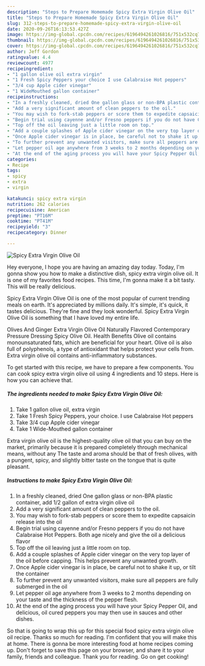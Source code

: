 ```yaml
---
description: "Steps to Prepare Homemade Spicy Extra Virgin Olive Oil"
title: "Steps to Prepare Homemade Spicy Extra Virgin Olive Oil"
slug: 312-steps-to-prepare-homemade-spicy-extra-virgin-olive-oil
date: 2020-09-26T16:13:53.427Z
image: https://img-global.cpcdn.com/recipes/6196494261026816/751x532cq70/spicy-extra-virgin-olive-oil-recipe-main-photo.jpg
thumbnail: https://img-global.cpcdn.com/recipes/6196494261026816/751x532cq70/spicy-extra-virgin-olive-oil-recipe-main-photo.jpg
cover: https://img-global.cpcdn.com/recipes/6196494261026816/751x532cq70/spicy-extra-virgin-olive-oil-recipe-main-photo.jpg
author: Jeff Gordon
ratingvalue: 4.4
reviewcount: 4977
recipeingredient:
- "1 gallon olive oil extra virgin"
- "1 Fresh Spicy Peppers your choice I use Calabraise Hot peppers"
- "3/4 cup Apple cider vinegar"
- "1 WideMouthed gallon container"
recipeinstructions:
- "In a freshly cleaned, dried One gallon glass or non-BPA plastic container, add 1/2 gallon of extra virgin olive oil"
- "Add a very significant amount of clean peppers to the oil."
- "You may wish to fork-stab peppers or score them to expedite capsaicin release into the oil"
- "Begin trial using cayenne and/or Fresno peppers if you do not have Calabraise Hot Peppers. Both age nicely and give the oil  a delicious flavor"
- "Top off the oil leaving just a little room on top."
- "Add a couple splashes of Apple cider vinegar on the very top layer of the oil before capping.  This helps prevent any unwanted growth."
- "Once Apple cider vinegar is in place, be careful not to shake it up, or tilt the container"
- "To further prevent any unwanted visitors, make sure all peppers are fully submerged in the oil"
- "Let pepper oil age anywhere from 3 weeks to 2 months depending on your taste and the thickness of the pepper flesh."
- "At the end of the aging process you will have your Spicy Pepper Oil, and delicious, oil cured peppers you may then use in sauces and other dishes."
categories:
- Recipe
tags:
- spicy
- extra
- virgin

katakunci: spicy extra virgin 
nutrition: 262 calories
recipecuisine: American
preptime: "PT16M"
cooktime: "PT41M"
recipeyield: "3"
recipecategory: Dinner

---
```



![Spicy Extra Virgin Olive Oil](https://img-global.cpcdn.com/recipes/6196494261026816/751x532cq70/spicy-extra-virgin-olive-oil-recipe-main-photo.jpg)

Hey everyone, I hope you are having an amazing day today. Today, I'm gonna show you how to make a distinctive dish, spicy extra virgin olive oil. It is one of my favorites food recipes. This time, I'm gonna make it a bit tasty. This will be really delicious.

Spicy Extra Virgin Olive Oil is one of the most popular of current trending meals on earth. It's appreciated by millions daily. It's simple, it's quick, it tastes delicious. They're fine and they look wonderful. Spicy Extra Virgin Olive Oil is something that I have loved my entire life.

Olives And Ginger Extra Virgin Olive Oil Naturally Flavored Contemporary Pressure Dressing Spicy Olive Oil. Health Benefits Olive oil contains monounsaturated fats, which are beneficial for your heart. Olive oil is also full of polyphenols, a type of antioxidant that helps protect your cells from. Extra virgin olive oil contains anti-inflammatory substances.


To get started with this recipe, we have to prepare a few components. You can cook spicy extra virgin olive oil using 4 ingredients and 10 steps. Here is how you can achieve that.

<!--inarticleads1-->

##### The ingredients needed to make Spicy Extra Virgin Olive Oil:

1. Take 1 gallon olive oil, extra virgin
1. Take 1 Fresh Spicy Peppers, your choice. I use Calabraise Hot peppers
1. Take 3/4 cup Apple cider vinegar
1. Take 1 Wide-Mouthed gallon container


Extra virgin olive oil is the highest-quality olive oil that you can buy on the market, primarily because it is prepared completely through mechanical means, without any The taste and aroma should be that of fresh olives, with a pungent, spicy, and slightly bitter taste on the tongue that is quite pleasant. 

<!--inarticleads2-->

##### Instructions to make Spicy Extra Virgin Olive Oil:

1. In a freshly cleaned, dried One gallon glass or non-BPA plastic container, add 1/2 gallon of extra virgin olive oil
1. Add a very significant amount of clean peppers to the oil.
1. You may wish to fork-stab peppers or score them to expedite capsaicin release into the oil
1. Begin trial using cayenne and/or Fresno peppers if you do not have Calabraise Hot Peppers. Both age nicely and give the oil  a delicious flavor
1. Top off the oil leaving just a little room on top.
1. Add a couple splashes of Apple cider vinegar on the very top layer of the oil before capping.  This helps prevent any unwanted growth.
1. Once Apple cider vinegar is in place, be careful not to shake it up, or tilt the container
1. To further prevent any unwanted visitors, make sure all peppers are fully submerged in the oil
1. Let pepper oil age anywhere from 3 weeks to 2 months depending on your taste and the thickness of the pepper flesh.
1. At the end of the aging process you will have your Spicy Pepper Oil, and delicious, oil cured peppers you may then use in sauces and other dishes.




So that is going to wrap this up for this special food spicy extra virgin olive oil recipe. Thanks so much for reading. I'm confident that you will make this at home. There is gonna be more interesting food at home recipes coming up. Don't forget to save this page on your browser, and share it to your family, friends and colleague. Thank you for reading. Go on get cooking!
